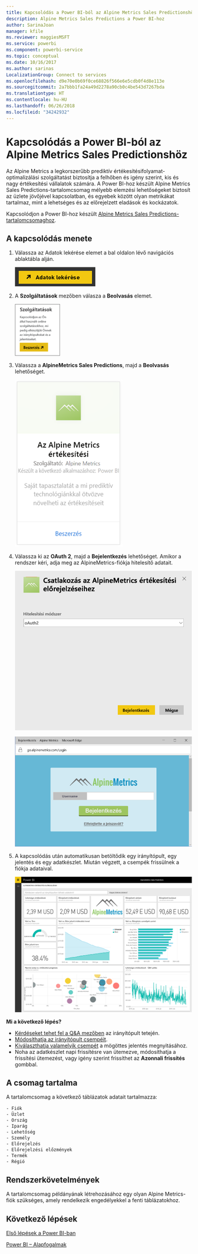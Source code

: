 ```yaml
---
title: Kapcsolódás a Power BI-ból az Alpine Metrics Sales Predictionshöz
description: Alpine Metrics Sales Predictions a Power BI-hoz
author: SarinaJoan
manager: kfile
ms.reviewer: maggiesMSFT
ms.service: powerbi
ms.component: powerbi-service
ms.topic: conceptual
ms.date: 10/16/2017
ms.author: sarinas
LocalizationGroup: Connect to services
ms.openlocfilehash: d9e70e0b69f0ce68826f566e6e5cdb0f4d8e113e
ms.sourcegitcommit: 2a7bbb1fa24a49d2278a90cb0c4be543d7267bda
ms.translationtype: HT
ms.contentlocale: hu-HU
ms.lasthandoff: 06/26/2018
ms.locfileid: "34242932"
---
```

# <a name="connect-to-alpine-metrics-sales-predictions-with-power-bi"></a>Kapcsolódás a Power BI-ból az Alpine Metrics Sales Predictionshöz
Az Alpine Metrics a legkorszerűbb prediktív értékesítésifolyamat-optimalizálási szolgáltatást biztosítja a felhőben és igény szerint, kis és nagy értékesítési vállalatok számára. A Power BI-hoz készült Alpine Metrics Sales Predictions-tartalomcsomag mélyebb elemzési lehetőségeket biztosít az üzlete jövőjével kapcsolatban, és egyebek között olyan metrikákat tartalmaz, mint a lehetséges és az előrejelzett eladások és kockázatok. 

Kapcsolódjon a Power BI-hoz készült [Alpine Metrics Sales Predictions-tartalomcsomaghoz](https://app.powerbi.com/getdata/services/alpine-metrics).

## <a name="how-to-connect"></a>A kapcsolódás menete
1. Válassza az Adatok lekérése elemet a bal oldalon lévő navigációs ablaktábla alján.  
   
    ![](media/service-connect-to-alpine-metrics/getdata.png)
2. A **Szolgáltatások** mezőben válasza a **Beolvasás** elemet.  
   
    ![](media/service-connect-to-alpine-metrics/services.png)
3. Válassza a **AlpineMetrics Sales Predictions**, majd a **Beolvasás** lehetőséget.  
   
    ![](media/service-connect-to-alpine-metrics/alpine.png)
4. Válassza ki az **OAuth 2**, majd a **Bejelentkezés** lehetőséget. Amikor a rendszer kéri, adja meg az AlpineMetrics-fiókja hitelesítő adatait.
   
    ![](media/service-connect-to-alpine-metrics/creds.png)
   
    ![](media/service-connect-to-alpine-metrics/creds2.png)
5. A kapcsolódás után automatikusan betöltődik egy irányítópult, egy jelentés és egy adatkészlet. Miután végzett, a csempék frissülnek a fiókja adataival.
   
    ![](media/service-connect-to-alpine-metrics/dashboard.png)

**Mi a következő lépés?**

* [Kérdéseket tehet fel a Q&A mezőben](power-bi-q-and-a.md) az irányítópult tetején.
* [Módosíthatja az irányítópult csempéit](service-dashboard-edit-tile.md).
* [Kiválaszthatja valamelyik csempét](service-dashboard-tiles.md) a mögöttes jelentés megnyitásához.
* Noha az adatkészlet napi frissítésre van ütemezve, módosíthatja a frissítési ütemezést, vagy igény szerint frissíthet az **Azonnali frissítés** gombbal.

## <a name="whats-included"></a>A csomag tartalma
A tartalomcsomag a következő táblázatok adatait tartalmazza:  

    - Fiók    
    - Üzlet    
    - Ország    
    - Iparág    
    - Lehetőség  
    - Személy  
    - Előrejelzés    
    - Előrejelzési előzmények    
    - Termék  
    - Régió    

## <a name="system-requirements"></a>Rendszerkövetelmények
A tartalomcsomag példányának létrehozásához egy olyan Alpine Metrics-fiók szükséges, amely rendelkezik engedélyekkel a fenti táblázatokhoz.

## <a name="next-steps"></a>Következő lépések
[Első lépések a Power BI-ban](service-get-started.md)

[Power BI – Alapfogalmak](service-basic-concepts.md)

